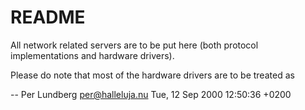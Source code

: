 README
======

All network related servers are to be put here (both protocol
implementations and hardware drivers).

Please do note that most of the hardware drivers are to be treated as 

-- Per Lundberg <per@halleluja.nu>  Tue, 12 Sep 2000 12:50:36 +0200
